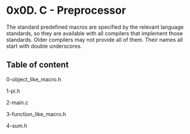 # 0x0D. C - Preprocessor


The standard predefined macros are specified by the relevant language standards, so they are available with all compilers that implement those standards. Older compilers may not provide all of them. Their names all start with double underscores.


## Table of content
0-object_like_macro.h

1-pi.h

2-main.c

3-function_like_macro.h

4-sum.h

